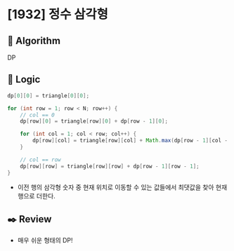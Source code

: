 # [1932] 정수 삼각형

## :pushpin: **Algorithm**

DP

## :round_pushpin: **Logic**

```java
dp[0][0] = triangle[0][0];

for (int row = 1; row < N; row++) {
    // col == 0
    dp[row][0] = triangle[row][0] + dp[row - 1][0];

    for (int col = 1; col < row; col++) {
        dp[row][col] = triangle[row][col] + Math.max(dp[row - 1][col - 1], dp[row - 1][col]);
    }

    // col == row
    dp[row][row] = triangle[row][row] + dp[row - 1][row - 1];
}
```

- 이전 행의 삼각형 숫자 중 현재 위치로 이동할 수 있는 값들에서 최댓값을 찾아 현재 행으로 더한다.

## :black_nib: **Review**

- 매우 쉬운 형태의 DP!
